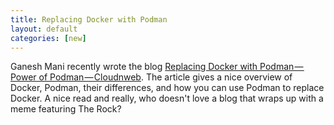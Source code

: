 ```yaml
---
title: Replacing Docker with Podman
layout: default
categories: [new]
---
```


Ganesh Mani recently wrote the blog [Replacing Docker with Podman — Power of Podman — Cloudnweb](https://medium.com/@ganeshmani009/replacing-docker-with-podman-power-of-podman-cloudnweb-23cfb7541538). The article gives a nice overview of Docker, Podman, their differences, and how you can use Podman to replace Docker. A nice read and really, who doesn't love a blog that wraps up with a meme featuring The Rock?
